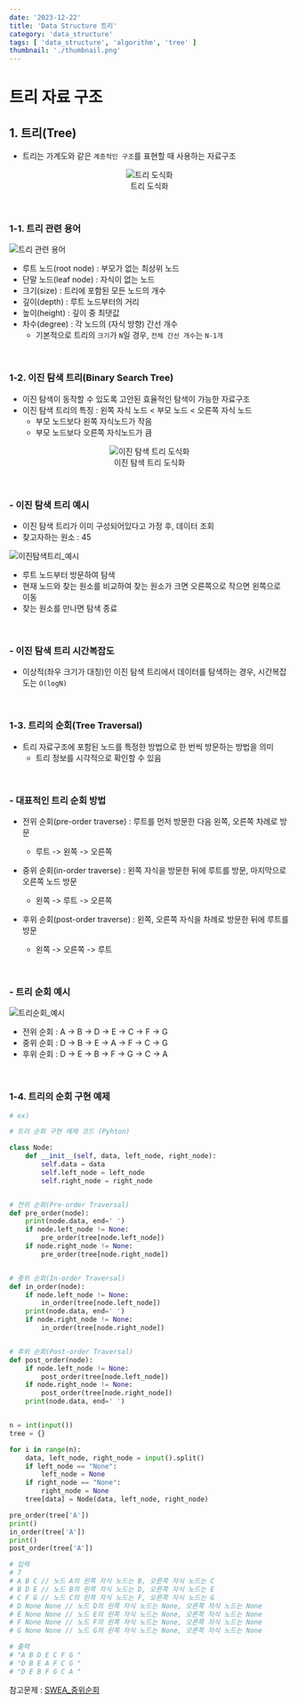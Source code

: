 ```yaml
---
date: '2023-12-22'
title: 'Data Structure 트리'
category: 'data_structure'
tags: [ 'data_structure', 'algorithm', 'tree' ]
thumbnail: './thumbnail.png'
---
```


# 트리 자료 구조

## 1. 트리(Tree)

- 트리는 가계도와 같은 `계층적인 구조`를 표현할 때 사용하는 자료구조

<p align="center">
  <img src="algorithm_tree.png" alt="트리 도식화"><br/>
  <span>트리 도식화</span>
</p>

<br>

### 1-1. 트리 관련 용어

![트리 관련 용어](algorithm_tree_naming.png)

- 루트 노드(root node) : 부모가 없는 최상위 노드
- 단말 노드(leaf node) : 자식이 없는 노드
- 크기(size) : 트리에 포함된 모든 노드의 개수
- 깊이(depth) : 루트 노드부터의 거리
- 높이(height) : 깊이 중 최댓값
- 차수(degree) : 각 노드의 (자식 방향) 간선 개수
    - 기본적으로 트리의 `크기`가 `N`일 경우, `전체 간선 개수`는 `N-1개`

<br>

### 1-2. 이진 탐색 트리(Binary Search Tree)

- 이진 탐색이 동작할 수 있도록 고안된 효율적인 탐색이 가능한 자료구조
- 이진 탐색 트리의 특징 : 왼쪽 자식 노드 < 부모 노드 < 오른쪽 자식 노드
    - 부모 노드보다 왼쪽 자식노드가 작음
    - 부모 노드보다 오른쪽 자식노드가 큼

<p align="center">
  <img src="algorithm_tree_binary_search_tree.png" alt="이진 탐색 트리 도식화"><br/>
  <span>이진 탐색 트리 도식화</span>
</p>

<br>

### - 이진 탐색 트리 예시

- 이진 탐색 트리가 이미 구성되어있다고 가정 후, 데이터 조회
- 찾고자하는 원소 : 45

![이진탐색트리_예시](algorithm_tree_binary_search_tree_example.png)

- 루트 노드부터 방문하여 탐색
- 현재 노드와 찾는 원소를 비교하여 찾는 원소가 크면 오른쪽으로 작으면 왼쪽으로 이동
- 찾는 원소를 만나면 탐색 종료

<br>

### - 이진 탐색 트리 시간복잡도

- 이상적(좌우 크기가 대칭)인 이진 탐색 트리에서 데이터를 탐색하는 경우, 시간복잡도는 `O(logN)`

<br>

### 1-3. 트리의 순회(Tree Traversal)

- 트리 자료구조에 포함된 노드를 특정한 방법으로 한 번씩 방문하는 방법을 의미
    - 트리 정보를 시각적으로 확인할 수 있음

<br>

### - 대표적인 트리 순회 방법

- 전위 순회(pre-order traverse) : 루트를 먼저 방문한 다음 왼쪽, 오른쪽 차례로 방문

    - 루트 -> 왼쪽 -> 오른쪽

- 중위 순회(in-order traverse) : 왼쪽 자식을 방문한 뒤에 루트를 방문, 마지막으로 오른쪽 노드 방문

    - 왼쪽 -> 루트 -> 오른쪽

- 후위 순회(post-order traverse) : 왼쪽, 오른쪽 자식을 차례로 방문한 뒤에 루트를 방문
    - 왼쪽 -> 오른쪽 -> 루트

<br>

### - 트리 순회 예시

![트리순회_예시](algorithm_tree_traversal.png)

- 전위 순회 : A -> B -> D -> E -> C -> F -> G
- 중위 순회 : D -> B -> E -> A -> F -> C -> G
- 후위 순회 : D -> E -> B -> F -> G -> C -> A

<br>

### 1-4. 트리의 순회 구현 예제

```python
# ex)

# 트리 순회 구현 예제 코드 (Pyhton)

class Node:
    def __init__(self, data, left_node, right_node):
        self.data = data
        self.left_node = left_node
        self.right_node = right_node


# 전위 순회(Pre-order Traversal)
def pre_order(node):
    print(node.data, end=' ')
    if node.left_node != None:
        pre_order(tree[node.left_node])
    if node.right_node != None:
        pre_order(tree[node.right_node])


# 중위 순회(In-order Traversal)
def in_order(node):
    if node.left_node != None:
        in_order(tree[node.left_node])
    print(node.data, end=' ')
    if node.right_node != None:
        in_order(tree[node.right_node])


# 후위 순회(Post-order Traversal)
def post_order(node):
    if node.left_node != None:
        post_order(tree[node.left_node])
    if node.right_node != None:
        post_order(tree[node.right_node])
    print(node.data, end=' ')


n = int(input())
tree = {}

for i in range(n):
    data, left_node, right_node = input().split()
    if left_node == "None":
        left_node = None
    if right_node == "None":
        right_node = None
    tree[data] = Node(data, left_node, right_node)

pre_order(tree['A'])
print()
in_order(tree['A'])
print()
post_order(tree['A'])

# 입력
# 7
# A B C // 노드 A의 왼쪽 자식 노드는 B, 오른쪽 자식 노드는 C
# B D E // 노드 B의 왼쪽 자식 노드는 D, 오른쪽 자식 노드는 E
# C F G // 노드 C의 왼쪽 자식 노드는 F, 오른쪽 자식 노드는 G
# D None None // 노드 D의 왼쪽 자식 노드는 None, 오른쪽 자식 노드는 None
# E None None // 노드 E의 왼쪽 자식 노드는 None, 오른쪽 자식 노드는 None
# F None None // 노드 F의 왼쪽 자식 노드는 None, 오른쪽 자식 노드는 None
# G None None // 노드 G의 왼쪽 자식 노드는 None, 오른쪽 자식 노드는 None

# 출력
# "A B D E C F G "
# "D B E A F C G "
# "D E B F G C A "
```

참고문제 : [SWEA\_중위순회](https://swexpertacademy.com/main/code/problem/problemDetail.do?contestProbId=AV140YnqAIECFAYD&categoryId=AV140YnqAIECFAYD&categoryType=CODE&problemTitle=1231&orderBy=FIRST_REG_DATETIME&selectCodeLang=ALL&select-1=&pageSize=10&pageIndex=1)

[//]: # (---)

[//]: # ()

[//]: # (## Source)

[//]: # ()

[//]: # (- [<>]&#40;<>&#41;)

